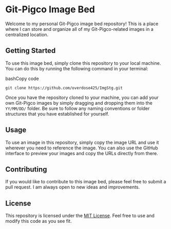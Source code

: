 # Git-Pigco Image Bed

Welcome to my personal Git-Pigco image bed repository! This is a place where I can store and organize all of my Git-Pigco-related images in a centralized location.

## Getting Started

To use this image bed, simply clone this repository to your local machine. You can do this by running the following command in your terminal:

bashCopy code

`git clone https://github.com/overdose425/ImgStg.git`

Once you have the repository cloned to your machine, you can add your own Git-Pigco images by simply dragging and dropping them into the `YY/MM/DD/` folder. Be sure to follow any naming conventions or folder structures that you have established for yourself.

## Usage

To use an image in this repository, simply copy the image URL and use it wherever you need to reference the image. You can also use the GitHub interface to preview your images and copy the URLs directly from there.

## Contributing

If you would like to contribute to this image bed, please feel free to submit a pull request. I am always open to new ideas and improvements.

## License

This repository is licensed under the [MIT License](https://chat.openai.com/LICENSE). Feel free to use and modify this code as you see fit.
